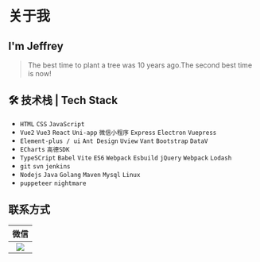 
# 关于我
## I'm Jeffrey

>The best time to plant a tree was 10 years ago.The second best time is now!
## 🛠 技术栈 | Tech Stack

- `HTML` `CSS` `JavaScript`
- `Vue2` `Vue3` `React` `Uni-app` `微信小程序` `Express` `Electron` `Vuepress`
- `Element-plus / ui` `Ant Design` `Uview` `Vant` `Bootstrap` `DataV`
- `ECharts` `高德SDK`
- `TypeSCript` `Babel` `Vite` `ES6` `Webpack` `Esbuild` `jQuery` `Webpack` `Lodash`
- `git` `svn` `jenkins`
- `Nodejs` `Java` `Golang` `Maven` `Mysql` `Linux`
- `puppeteer` `nightmare`
## 联系方式

| 微信 |
| :---: | 
| ![](/image/author.png) | 

